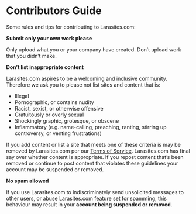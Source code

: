 # Contributors Guide

Some rules and tips for contributing to Larasites.com:

**Submit only your own work please**

Only upload what you or your company have created. Don’t upload work that you didn’t make.

**Don’t list inappropriate content**

Larasites.com aspires to be a welcoming and inclusive community. Therefore we ask you to please not list sites and content that is:

* Illegal
* Pornographic, or contains nudity
* Racist, sexist, or otherwise offensive
* Gratuitously or overly sexual
* Shockingly graphic, grotesque, or obscene
* Inflammatory (e.g. name-calling, preaching, ranting, stirring up controversy, or venting frustrations)

If you add content or list a site that meets one of these criteria is may be removed by Larasites.com per our [Terms of Service](terms-of-service.html). Larasites.com has final say over whether content is appropriate. If you repost content that’s been removed or continue to post content that violates these guidelines your account may be suspended or removed.

**No spam allowed**

If you use Larasites.com to indiscriminately send unsolicited messages to other users, or abuse Larasites.com feature set for spamming, this behaviour may result in your **account being suspended or removed**.
